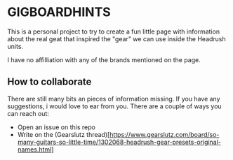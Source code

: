 # GIGBOARDHINTS

This is a personal project to try to create a fun little page with information about the real geat that inspired the "gear" we can use inside the Headrush units.

I have no affilliation with any of the brands mentioned on the page.

## How to collaborate
There are still many bits an pieces of information missing. If you have any suggestions, i would love to ear from you. There are a couple of ways you can reach out:
- Open an issue on this repo
- Write on the (Gearslutz thread)[https://www.gearslutz.com/board/so-many-guitars-so-little-time/1302068-headrush-gear-presets-original-names.html]
